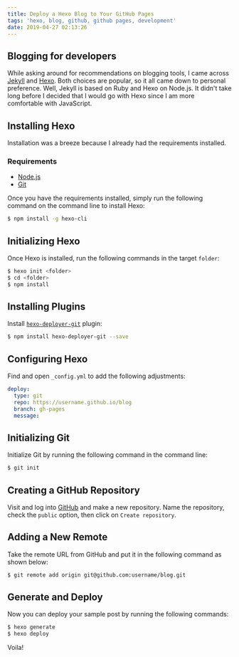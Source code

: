 ```yaml
---
title: Deploy a Hexo Blog to Your GitHub Pages
tags: 'hexo, blog, github, github pages, development'
date: 2019-04-27 02:13:26
---
```


## Blogging for developers

While asking around for recommendations on blogging tools, I came across [Jekyll](https://jekyllrb.com/) and [Hexo](https://hexo.io/). Both choices are popular, so it all came down to personal preference. Well, Jekyll is based on Ruby and Hexo on Node.js. It didn't take long before I decided that I would go with Hexo since I am more comfortable with JavaScript.

## Installing Hexo

Installation was a breeze because I already had the requirements installed.

### Requirements

* [Node.js](https://nodejs.org/en/)
* [Git](https://git-scm.com/)

Once you have the requirements installed, simply run the following command on the command line to install Hexo:

``` bash
$ npm install -g hexo-cli
```

## Initializing Hexo

Once Hexo is installed, run the following commands in the target `folder`:

``` bash
$ hexo init <folder>
$ cd <folder>
$ npm install
```

## Installing Plugins

Install [`hexo-deployer-git`](https://github.com/hexojs/hexo-deployer-git) plugin:

``` bash
$ npm install hexo-deployer-git --save
```

## Configuring Hexo

Find and open `_config.yml` to add the following adjustments:

``` yml
deploy:
  type: git
  repo: https://username.github.io/blog
  branch: gh-pages
  message:
```

## Initializing Git

Initialize Git by running the following command in the command line:

``` bash
$ git init
```

## Creating a GitHub Repository

Visit and log into [GitHub](https://github.com/) and make a new repository. Name the repository, check the `public` option, then click on `Create repository`.

## Adding a New Remote

Take the remote URL from GitHub and put it in the following command as shown below:

``` bash
$ git remote add origin git@github.com:username/blog.git
```

## Generate and Deploy

Now you can deploy your sample post by running the following commands:

``` bash
$ hexo generate
$ hexo deploy
```

Voila!